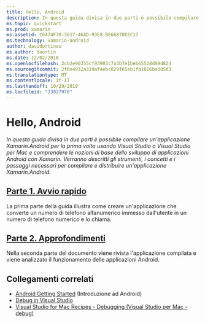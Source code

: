 ```yaml
---
title: Hello, Android
description: In questa guida divisa in due parti è possibile compilare un'applicazione Xamarin.Android per la prima volta usando Visual Studio o Visual Studio per Mac e comprendere le nozioni di base dello sviluppo di applicazioni Android con Xamarin. Verranno descritti gli strumenti, i concetti e i passaggi necessari per compilare e distribuire un'applicazione Xamarin.Android.
ms.topic: quickstart
ms.prod: xamarin
ms.assetid: C6474F70-3617-46AD-93E8-BE66878EEC17
ms.technology: xamarin-android
author: davidortinau
ms.author: daortin
ms.date: 12/02/2016
ms.openlocfilehash: 2cb2e90355cf93903c7a3b7e1beb65528d09d82d
ms.sourcegitcommit: 2fbe4932a319af4ebc829f65eb1fb1816ba305d3
ms.translationtype: MT
ms.contentlocale: it-IT
ms.lasthandoff: 10/29/2019
ms.locfileid: "73027976"
---
```

# <a name="hello-android"></a>Hello, Android

_In questa guida divisa in due parti è possibile compilare un'applicazione Xamarin.Android per la prima volta usando Visual Studio o Visual Studio per Mac e comprendere le nozioni di base dello sviluppo di applicazioni Android con Xamarin. Verranno descritti gli strumenti, i concetti e i passaggi necessari per compilare e distribuire un'applicazione Xamarin.Android._

## <a name="part-1-quickstartandroidget-startedhello-androidhello-android-quickstartmd"></a>[Parte 1. Avvio rapido](~/android/get-started/hello-android/hello-android-quickstart.md)

La prima parte della guida illustra come creare un'applicazione che converte un numero di telefono alfanumerico immesso dall'utente in un numero di telefono numerico e lo chiama.

## <a name="part-2-deep-diveandroidget-startedhello-androidhello-android-deepdivemd"></a>[Parte 2. Approfondimenti](~/android/get-started/hello-android/hello-android-deepdive.md)

Nella seconda parte del documento viene rivista l'applicazione compilata e viene analizzato il funzionamento delle applicazioni Android.

## <a name="related-links"></a>Collegamenti correlati

- [Android Getting Started](https://developer.android.com/training/index.html) (Introduzione ad Android)
- [Debug in Visual Studio](https://docs.microsoft.com/visualstudio/debugger/)
- [Visual Studio for Mac Recipes - Debugging (Visual Studio per Mac - debug)](https://github.com/xamarin/recipes/tree/master/Recipes/cross-platform/ide/debugging)
